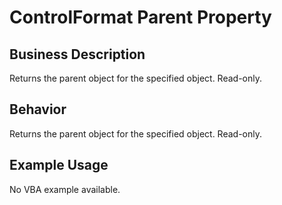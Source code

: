 # ControlFormat Parent Property

## Business Description
Returns the parent object for the specified object. Read-only.

## Behavior
Returns the parent object for the specified object. Read-only.

## Example Usage
No VBA example available.